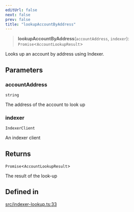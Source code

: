 ```yaml
---
editUrl: false
next: false
prev: false
title: "lookupAccountByAddress"
---
```


> **lookupAccountByAddress**(`accountAddress`, `indexer`): `Promise`\<`AccountLookupResult`\>

Looks up an account by address using Indexer.

## Parameters

### accountAddress

`string`

The address of the account to look up

### indexer

`IndexerClient`

An indexer client

## Returns

`Promise`\<`AccountLookupResult`\>

The result of the look-up

## Defined in

[src/indexer-lookup.ts:33](https://github.com/algorandfoundation/algokit-utils-ts/blob/87156fe9637eca52c0bc9e840c5804088cb40974/src/indexer-lookup.ts#L33)
